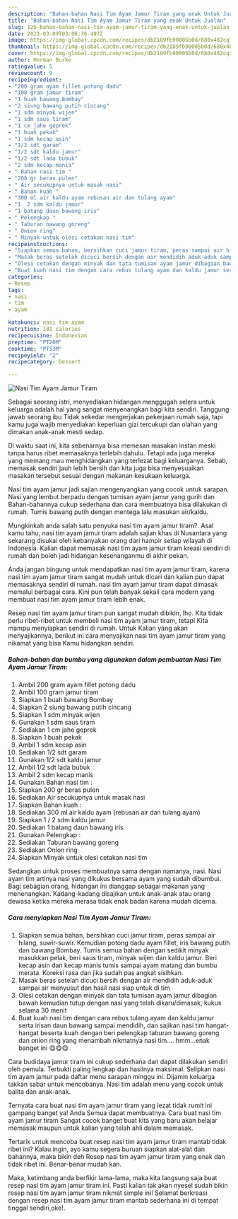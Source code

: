```yaml
---
description: "Bahan-bahan Nasi Tim Ayam Jamur Tiram yang enak Untuk Jualan"
title: "Bahan-bahan Nasi Tim Ayam Jamur Tiram yang enak Untuk Jualan"
slug: 125-bahan-bahan-nasi-tim-ayam-jamur-tiram-yang-enak-untuk-jualan
date: 2021-03-09T03:08:36.497Z
image: https://img-global.cpcdn.com/recipes/db2189fb90005b0d/680x482cq70/nasi-tim-ayam-jamur-tiram-foto-resep-utama.jpg
thumbnail: https://img-global.cpcdn.com/recipes/db2189fb90005b0d/680x482cq70/nasi-tim-ayam-jamur-tiram-foto-resep-utama.jpg
cover: https://img-global.cpcdn.com/recipes/db2189fb90005b0d/680x482cq70/nasi-tim-ayam-jamur-tiram-foto-resep-utama.jpg
author: Herman Burke
ratingvalue: 5
reviewcount: 9
recipeingredient:
- "200 gram ayam fillet potong dadu"
- "100 gram jamur tiram"
- "1 buah bawang Bombay"
- "2 siung bawang putih cincang"
- "1 sdm minyak wijen"
- "1 sdm saus tiram"
- "1 cm jahe geprek"
- "1 buah pekak"
- "1 sdm kecap asin"
- "1/2 sdt garam"
- "1/2 sdt kaldu jamur"
- "1/2 sdt lada bubuk"
- "2 sdm kecap manis"
- " Bahan nasi tim "
- "200 gr beras pulen"
- " Air secukupnya untuk masak nasi"
- " Bahan kuah "
- "300 ml air kaldu ayam rebusan air dan tulang ayam"
- "1  2 sdm kaldu jamur"
- "1 batang daun bawang iris"
- " Pelengkap "
- " Taburan bawang goreng"
- " Onion ring"
- " Minyak untuk olesi cetakan nasi tim"
recipeinstructions:
- "Siapkan semua bahan, bersihkan cuci jamur tiram, peras sampai air hilang, suwir-suwir. Kemudian potong dadu ayam fillet, iris bawang putih dan bawang Bombay. Tumis semua bahan dengan sedikit minyak masukkan pelak, beri saus tiram, minyak wijen dan kaldu jamur. Beri kecap asin dan kecap manis tumis sampai ayam matang dan bumbu merata. Koreksi rasa dan jika sudah pas angkat sisihkan."
- "Masak beras setelah dicuci bersih dengan air mendidih aduk-aduk sampai air menyusut dan hasil nasi siap untuk di tim"
- "Olesi cetakan dengan minyak dan tata tumisan ayam jamur dibagian bawah kemudian tutup dengan nasi yang telah dikaru/dimasak, kukus selama 30 menit"
- "Buat kuah nasi tim dengan cara rebus tulang ayam dan kaldu jamur serta irisan daun bawang sampai mendidih, dan sajikan nasi tim hangat-hangat beserta kuah dengan beri pelengkap taburan bawang goreng dan onion ring yang menambah nikmatnya nasi tim.... hmm...enak banget ini 😋😋😋"
categories:
- Resep
tags:
- nasi
- tim
- ayam

katakunci: nasi tim ayam 
nutrition: 181 calories
recipecuisine: Indonesian
preptime: "PT20M"
cooktime: "PT53M"
recipeyield: "2"
recipecategory: Dessert

---
```



![Nasi Tim Ayam Jamur Tiram](https://img-global.cpcdn.com/recipes/db2189fb90005b0d/680x482cq70/nasi-tim-ayam-jamur-tiram-foto-resep-utama.jpg)

Sebagai seorang istri, menyediakan hidangan menggugah selera untuk keluarga adalah hal yang sangat menyenangkan bagi kita sendiri. Tanggung jawab seorang ibu Tidak sekedar mengerjakan pekerjaan rumah saja, tapi kamu juga wajib menyediakan keperluan gizi tercukupi dan olahan yang dimakan anak-anak mesti sedap.

Di waktu  saat ini, kita sebenarnya bisa memesan masakan instan meski tanpa harus ribet memasaknya terlebih dahulu. Tetapi ada juga mereka yang memang mau menghidangkan yang terlezat bagi keluarganya. Sebab, memasak sendiri jauh lebih bersih dan kita juga bisa menyesuaikan masakan tersebut sesuai dengan makanan kesukaan keluarga. 

Nasi tim ayam jamur jadi sajian mengenyangkan yang cocok untuk sarapan. Nasi yang lembut berpadu dengan tumisan ayam jamur yang gurih dan Bahan-bahannya cukup sederhana dan cara membuatnya bisa dilakukan di rumah. Tumis bawang putih dengan mentega lalu masukan air/kaldu.

Mungkinkah anda salah satu penyuka nasi tim ayam jamur tiram?. Asal kamu tahu, nasi tim ayam jamur tiram adalah sajian khas di Nusantara yang sekarang disukai oleh kebanyakan orang dari hampir setiap wilayah di Indonesia. Kalian dapat memasak nasi tim ayam jamur tiram kreasi sendiri di rumah dan boleh jadi hidangan kesenanganmu di akhir pekan.

Anda jangan bingung untuk mendapatkan nasi tim ayam jamur tiram, karena nasi tim ayam jamur tiram sangat mudah untuk dicari dan kalian pun dapat memasaknya sendiri di rumah. nasi tim ayam jamur tiram dapat dimasak memalui berbagai cara. Kini pun telah banyak sekali cara modern yang membuat nasi tim ayam jamur tiram lebih enak.

Resep nasi tim ayam jamur tiram pun sangat mudah dibikin, lho. Kita tidak perlu ribet-ribet untuk membeli nasi tim ayam jamur tiram, tetapi Kita mampu menyiapkan sendiri di rumah. Untuk Kalian yang akan menyajikannya, berikut ini cara menyajikan nasi tim ayam jamur tiram yang nikamat yang bisa Kamu hidangkan sendiri.

<!--inarticleads1-->

##### Bahan-bahan dan bumbu yang digunakan dalam pembuatan Nasi Tim Ayam Jamur Tiram:

1. Ambil 200 gram ayam fillet potong dadu
1. Ambil 100 gram jamur tiram
1. Siapkan 1 buah bawang Bombay
1. Siapkan 2 siung bawang putih cincang
1. Siapkan 1 sdm minyak wijen
1. Gunakan 1 sdm saus tiram
1. Sediakan 1 cm jahe geprek
1. Siapkan 1 buah pekak
1. Ambil 1 sdm kecap asin
1. Sediakan 1/2 sdt garam
1. Gunakan 1/2 sdt kaldu jamur
1. Ambil 1/2 sdt lada bubuk
1. Ambil 2 sdm kecap manis
1. Gunakan  Bahan nasi tim :
1. Siapkan 200 gr beras pulen
1. Sediakan  Air secukupnya untuk masak nasi
1. Siapkan  Bahan kuah :
1. Sediakan 300 ml air kaldu ayam (rebusan air dan tulang ayam)
1. Siapkan 1 / 2 sdm kaldu jamur
1. Sediakan 1 batang daun bawang iris
1. Gunakan  Pelengkap :
1. Sediakan  Taburan bawang goreng
1. Sediakan  Onion ring
1. Siapkan  Minyak untuk olesi cetakan nasi tim


Sedangkan untuk proses membuatnya sama dengan namanya, nasi. Nasi ayam tim artinya nasi yang dikukus bersama ayam yang sudah dibumbui. Bagi sebagian orang, hidangan ini dianggap sebagai makanan yang menenangkan. Kadang-kadang disajikan untuk anak-anak atau orang dewasa ketika mereka merasa tidak enak badan karena mudah dicerna. 

<!--inarticleads2-->

##### Cara menyiapkan Nasi Tim Ayam Jamur Tiram:

1. Siapkan semua bahan, bersihkan cuci jamur tiram, peras sampai air hilang, suwir-suwir. Kemudian potong dadu ayam fillet, iris bawang putih dan bawang Bombay. Tumis semua bahan dengan sedikit minyak masukkan pelak, beri saus tiram, minyak wijen dan kaldu jamur. Beri kecap asin dan kecap manis tumis sampai ayam matang dan bumbu merata. Koreksi rasa dan jika sudah pas angkat sisihkan.
1. Masak beras setelah dicuci bersih dengan air mendidih aduk-aduk sampai air menyusut dan hasil nasi siap untuk di tim
1. Olesi cetakan dengan minyak dan tata tumisan ayam jamur dibagian bawah kemudian tutup dengan nasi yang telah dikaru/dimasak, kukus selama 30 menit
1. Buat kuah nasi tim dengan cara rebus tulang ayam dan kaldu jamur serta irisan daun bawang sampai mendidih, dan sajikan nasi tim hangat-hangat beserta kuah dengan beri pelengkap taburan bawang goreng dan onion ring yang menambah nikmatnya nasi tim.... hmm...enak banget ini 😋😋😋


Cara budidaya jamur tiram ini cukup sederhana dan dapat dilakukan sendiri oleh pemula. Terbukti paling lengkap dan hasilnya maksimal. Selipkan nasi tim ayam jamur pada daftar menu sarapan minggu ini. Dijamin keluarga takkan sabar untuk mencobanya. Nasi tim adalah menu yang cocok untuk balita dan anak-anak. 

Ternyata cara buat nasi tim ayam jamur tiram yang lezat tidak rumit ini gampang banget ya! Anda Semua dapat membuatnya. Cara buat nasi tim ayam jamur tiram Sangat cocok banget buat kita yang baru akan belajar memasak maupun untuk kalian yang telah ahli dalam memasak.

Tertarik untuk mencoba buat resep nasi tim ayam jamur tiram mantab tidak ribet ini? Kalau ingin, ayo kamu segera buruan siapkan alat-alat dan bahannya, maka bikin deh Resep nasi tim ayam jamur tiram yang enak dan tidak ribet ini. Benar-benar mudah kan. 

Maka, ketimbang anda berfikir lama-lama, maka kita langsung saja buat resep nasi tim ayam jamur tiram ini. Pasti kalian tak akan nyesel sudah bikin resep nasi tim ayam jamur tiram nikmat simple ini! Selamat berkreasi dengan resep nasi tim ayam jamur tiram mantab sederhana ini di tempat tinggal sendiri,oke!.

